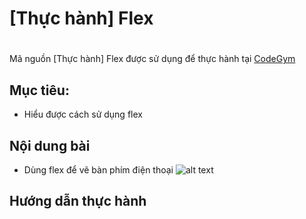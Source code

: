 # [Thực hành] Flex
#
Mã nguồn  [Thực hành] Flex được sử dụng để thực hành tại [CodeGym](https://codegym.vn)
## Mục tiêu:
  - Hiểu được cách sử dụng flex
  
## Nội dung bài
  - Dùng flex để vẽ bàn phím điện thoại 
![alt text](https://github.com/thanhcong051593/LayoutandFlex/blob/master/oie_xQtWifNMDPDK.png "flex")

## Hướng dẫn thực hành

